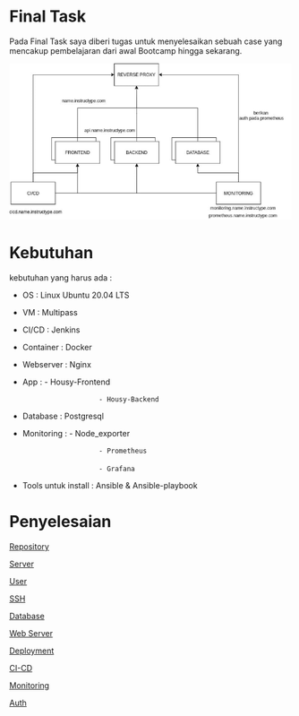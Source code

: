 # Final Task
Pada Final Task saya diberi tugas untuk menyelesaikan sebuah case yang mencakup pembelajaran dari awal Bootcamp hingga sekarang.

   ![gambar](image_2022-01-11_08-49-02.png)

# Kebutuhan
kebutuhan yang harus ada :
- OS                   : Linux Ubuntu 20.04 LTS
- VM                   : Multipass 
- CI/CD                : Jenkins
- Container            : Docker
- Webserver            : Nginx
- App                  : - Housy-Frontend

                         - Housy-Backend
- Database             : Postgresql
- Monitoring           : - Node_exporter

                         - Prometheus
                         
                         - Grafana
- Tools untuk install : Ansible & Ansible-playbook

# Penyelesaian

[Repository](1.Repository/Repository.md)

[Server](2.Server/server.md)

[User](3.User/ansible-setup.md)

[SSH](4.SSH/ssh-key.md)

[Database](5.Database/Database-pgsl.md)

[Web Server](6.Webserver/Webserver.md)

[Deployment](7.Deployment/Deployment.md)

[CI-CD](8.CI-CD/Jenkins-cicd.md)

[Monitoring](9.Monitoring/Monitoring.md)

[Auth](10.Auth/Auth.md)
